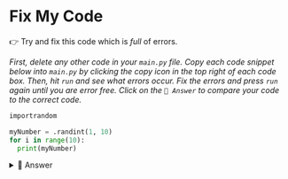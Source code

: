 # Fix My Code

👉 Try and fix this code which is *full* of errors.

*First, delete any other code in your `main.py` file. Copy each code snippet below into `main.py` by clicking the copy icon in the top right of each code box. Then, hit `run` and see what errors occur. Fix the errors and press `run` again until you are error free. Click on the `👀 Answer` to compare your code to the correct code.*


```python
importrandom

myNumber = .randint(1, 10)
for i in range(10):
  print(myNumber)
```

<details> <summary> 👀 Answer </summary>


```python
import random

for i in range(10):
  myNumber = random.randint(1, 100)
  print(myNumber)
```

</details>
